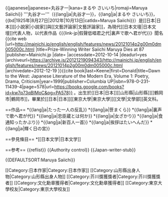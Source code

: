 {{japanese|japanese=丸谷才一|kana=まるや さいいち|romaji=Maruya Saiichi}}
'''丸谷才一'''（{{lang|ja|丸谷才一}}，{{lang|ja|まるや さいいち}}，{{bd|1925年|8月27日|2012年|10月13日|catIdx=Maruya Saiichi}}）是[[日本|日本]][[小說家|小說家]]與[[文藝評論家|文藝評論家]]，為現代[[日本文壇|日本文壇]]代表人物，以代表作品《{{link-jp|假聲低唱君之代|裏声で歌へ君が代}}》聞名<ref>{{cite web |url=http://mainichi.jp/english/english/features/news/20121014p2g00m0dm005000c.html |title=Prize-Winning Writer Saiichi Maruya Dies at 87 |publisher=Mainichi.jp |date= |accessdate=2012-10-14 |deadurl=yes |archiveurl=https://archive.is/20121219094343/http://mainichi.jp/english/english/features/news/20121014p2g00m0dm005000c.html |archivedate=2012-12-19 }}</ref><ref>{{cite book|last=Keene|first=Donald|title=Dawn to the West: Japanese Literature of the Modern Era, Volume 1: Poetry, Drama, Criticism|year=1999|publisher=Columbia UP|isbn=978-0-231-11439-4|page=578|url=https://books.google.com/books?id=kw7q73qBIMoC&pg=PA578}}</ref>
。出生於[[日本|日本]][[山形縣|山形縣]][[鶴岡市|鶴岡市]]，畢業於[[日本|日本]][[東京大學|東京大學]][[文學|文學部]]英文科。

==作品==
*{{lang|ja|たった一人の反乱}}
*{{lang|ja|笹まくら}}
*{{lang|ja|裏声で歌へ君が代}}
*{{lang|ja|忠臣蔵とは何か}}
*{{lang|ja|女ざかり}}
*{{lang|ja|食通知ったかぶり}}
*{{lang|ja|新百人一首}}
*{{lang|ja|挨拶はたいへんだ}}
*{{lang|ja|輝く日の宮}}

==參見條目==
*[[日本文学|日本文学]]

==参考==
{{reflist}}
{{Authority control}}
{{Japan-writer-stub}}

{{DEFAULTSORT:Maruya Saiichi}}

[[Category:日本作家|Category:日本作家]]
[[Category:山形縣出身人物|Category:山形縣出身人物]]
[[Category:芥川獎獲獎者|Category:芥川獎獲獎者]]
[[Category:文化勳章獲得者|Category:文化勳章獲得者]]
[[Category:東京大學校友|Category:東京大學校友]]